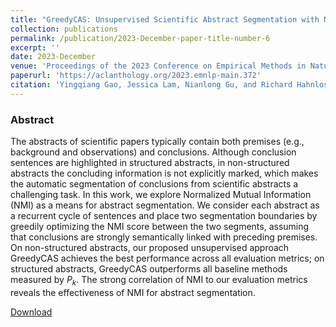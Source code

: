 ```yaml
---
title: "GreedyCAS: Unsupervised Scientific Abstract Segmentation with Normalized Mutual Information"
collection: publications
permalink: /publication/2023-December-paper-title-number-6
excerpt: ''
date: 2023-December
venue: 'Proceedings of the 2023 Conference on Empirical Methods in Natural Language Processing'
paperurl: 'https://aclanthology.org/2023.emnlp-main.372'
citation: 'Yingqiang Gao, Jessica Lam, Nianlong Gu, and Richard Hahnloser. 2023. GreedyCAS: Unsupervised Scientific Abstract Segmentation with Normalized Mutual Information. In Proceedings of the 2023 Conference on Empirical Methods in Natural Language Processing, pages 6093–6108, Singapore. Association for Computational Linguistics.'
---
```

### Abstract 

The abstracts of scientific papers typically contain both premises (e.g., background and observations) and conclusions. Although conclusion sentences are highlighted in structured abstracts, in non-structured abstracts the concluding information is not explicitly marked, which makes the automatic segmentation of conclusions from scientific abstracts a challenging task. In this work, we explore Normalized Mutual Information (NMI) as a means for abstract segmentation. We consider each abstract as a recurrent cycle of sentences and place two segmentation boundaries by greedily optimizing the NMI score between the two segments, assuming that conclusions are strongly semantically linked with preceding premises. On non-structured abstracts, our proposed unsupervised approach GreedyCAS achieves the best performance across all evaluation metrics; on structured abstracts, GreedyCAS outperforms all baseline methods measured by $P_k$. The strong correlation of NMI to our evaluation metrics reveals the effectiveness of NMI for abstract segmentation.

[Download](https://aclanthology.org/2023.emnlp-main.372.pdf)